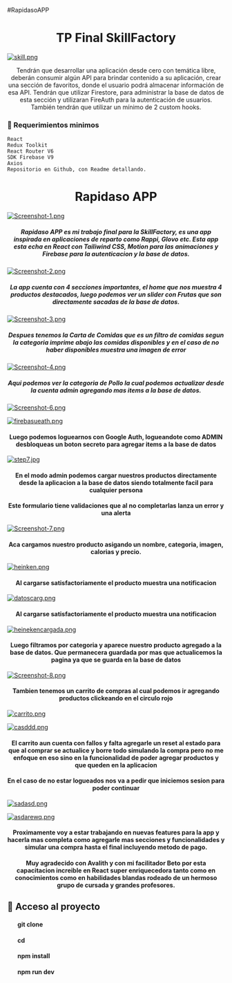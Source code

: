 #RapidasoAPP

<h1 align="center"> TP Final SkillFactory </h1>

 [![skill.png](https://i.postimg.cc/k4gMGBSb/skill.png)](https://postimg.cc/CZ9p6Mmh)
 
<p align="center">
  Tendrán que desarrollar una aplicación desde cero con temática libre, deberán consumir algún API para brindar contenido a su aplicación, crear una sección de favoritos, donde el usuario podrá almacenar información de esa API. Tendrán que utilizar Firestore, para administrar la base de datos de esta sección y utilizaran FireAuth para la autenticación de usuarios. También tendrán que utilizar un mínimo de 2 custom hooks.
   </p>



### :hammer: Requerimientos minimos


    React
    Redux Toolkit
    React Router V6
    SDK Firebase V9 
    Axios
    Repositorio en Github, con Readme detallando.

<h1 align="center"> Rapidaso APP </h1>

[![Screenshot-1.png](https://i.postimg.cc/pdXMY3dN/Screenshot-1.png)](https://postimg.cc/rDbHqnWg)

<h5 align="center"> Rapidaso APP es mi trabajo final para la SkillFactory, es una app inspirada en aplicaciones de reparto como Rappi, Glovo etc. 
Esta app esta echa en React con Tailiwind CSS, Motion para las animaciones y Firebase para la autenticacion y la base de datos.</h5>

[![Screenshot-2.png](https://i.postimg.cc/g09NGZfg/Screenshot-2.png)](https://postimg.cc/K1NnNRcT)

<h5 align="center">La app cuenta con 4 secciones importantes, el home que nos muestra 4 productos destacados,
luego podemos ver un slider con Frutas que son directamente sacadas de la base de datos.</h5>


[![Screenshot-3.png](https://i.postimg.cc/BQ7J7qdS/Screenshot-3.png)](https://postimg.cc/YhgchwrZ)


<h5 align="center"> Despues tenemos la Carta de Comidas que es un filtro de comidas segun la categoria imprime abajo las comidas disponibles y en el caso de no haber disponibles muestra una imagen de error </h5>
 
 [![Screenshot-4.png](https://i.postimg.cc/W42SDv1Z/Screenshot-4.png)](https://postimg.cc/QFycPv5N)

<h5 align="center"> Aqui podemos ver la categoria de Pollo la cual podemos actualizar desde la cuenta admin agregando mas items a la base de datos. </h5>

[![Screenshot-6.png](https://i.postimg.cc/fbfzKxsF/Screenshot-6.png)](https://postimg.cc/sB1CfGv9)

[![firebasueath.png](https://i.postimg.cc/MHLqHw2b/firebasueath.png)](https://postimg.cc/tnFLvLgY)

<h4 align="center"> Luego podemos loguearnos con Google Auth, logueandote como ADMIN desbloqueas un boton secreto para agregar items a la base de datos </h4>

[![step7.jpg](https://i.postimg.cc/fWmNjcvv/step7.jpg)](https://postimg.cc/PNX9d89L)


<h4 align="center">En el modo admin podemos cargar nuestros productos directamente desde la aplicacion a la base de datos siendo totalmente facil para cualquier persona</h4>

<h4 align="center">Este formulario tiene validaciones que al no completarlas lanza un error y una alerta </h4>

[![Screenshot-7.png](https://i.postimg.cc/BvTTBwX0/Screenshot-7.png)](https://postimg.cc/mcr1bjYX)


<h4 align="center"> Aca cargamos nuestro producto asigando un nombre, categoria, imagen, calorias y precio. </h4>


[![heinken.png](https://i.postimg.cc/zXTnnGvQ/heinken.png)](https://postimg.cc/zVXbN5nw)

<h4 align="center"> Al cargarse satisfactoriamente el producto muestra una notificacion </h4>

[![datoscarg.png](https://i.postimg.cc/J48yCc7T/datoscarg.png)](https://postimg.cc/HjSWQMy5)

<h4 align="center"> Al cargarse satisfactoriamente el producto muestra una notificacion </h4>

[![heinekencargada.png](https://i.postimg.cc/FzrQDRmx/heinekencargada.png)](https://postimg.cc/tZMfg9s1)

<h4 align="center"> Luego filtramos por categoria y aparece nuestro producto agregado a la base de datos. Que permanecera guardada por mas que actualicemos la pagina ya que se guarda en la base de datos </h4>

[![Screenshot-8.png](https://i.postimg.cc/br1fytg8/Screenshot-8.png)](https://postimg.cc/9wXn1zsN)

<h4 align="center"> Tambien tenemos un carrito de compras al cual podemos ir agregando productos clickeando en el circulo rojo  </h4>

[![carrito.png](https://i.postimg.cc/63RmnNvf/carrito.png)](https://postimg.cc/ftzCQp5V)

[![casddd.png](https://i.postimg.cc/4d5prLkT/casddd.png)](https://postimg.cc/r0Dd49wh)

<h4 align="center"> El carrito aun cuenta con fallos y falta agregarle un reset al estado para que al comprar se actualice y borre todo simulando la compra pero no me enfoque en eso sino en la funcionalidad de poder agregar productos y que queden en la aplicacion  </h4>

<h4 align="center"> En el caso de no estar logueados nos va a pedir que iniciemos sesion para poder continuar </h4>

[![sadasd.png](https://i.postimg.cc/gkvL5tvt/sadasd.png)](https://postimg.cc/4mx3H52p)

[![asdarewq.png](https://i.postimg.cc/RhJKNMJv/asdarewq.png)](https://postimg.cc/fSZJPQvP)

<h4 align="center"> Proximamente voy a estar trabajando en nuevas features para la app y hacerla mas completa como agregarle mas secciones y funcionalidades y simular una compra hasta el final incluyendo metodo de pago. </h4>

<h4 align="center">Muy agradecido con Avalith y con mi facilitador Beto por esta capacitacion increible en React super enriquecedora tanto como en conocimientos como en habilidades blandas rodeado de un hermoso grupo de cursada y grandes profesores. </h4>



## 📁 Acceso al proyecto

<ul>
<h4>git clone </h4>
<h4>cd  </h4>
<h4>npm install </h4>
<h4>npm run dev </h4>
</ul>                  
